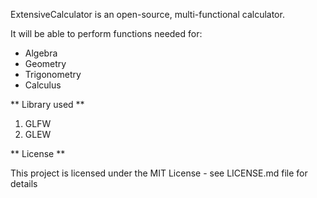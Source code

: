 ExtensiveCalculator is an open-source, multi-functional calculator.

It will be able to perform functions needed for:

- Algebra
- Geometry
- Trigonometry
- Calculus

** Library used **
1. GLFW
2. GLEW

** License **

This project is licensed under the MIT License - see LICENSE.md file for details
